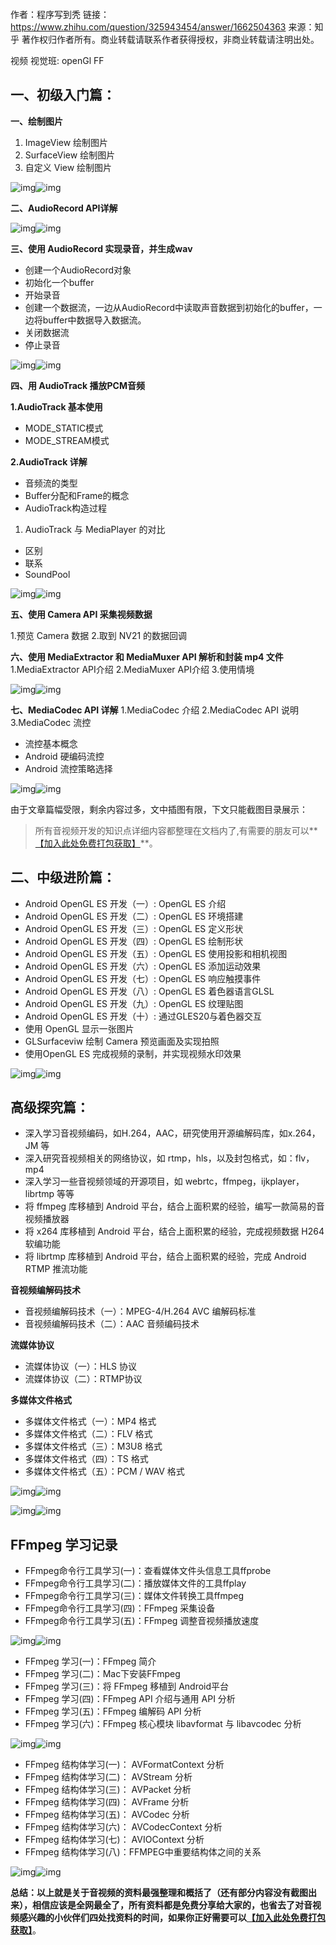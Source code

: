 ```

```

作者：程序写到秃
链接：https://www.zhihu.com/question/325943454/answer/1662504363
来源：知乎
著作权归作者所有。商业转载请联系作者获得授权，非商业转载请注明出处。



视频  视觉班:  openGl  FF





## 一、初级入门篇：

**一、绘制图片**

1. ImageView 绘制图片
2. SurfaceView 绘制图片
3. 自定义 View 绘制图片

![img](https://pic2.zhimg.com/50/v2-78c3c972f833ad0d6cce2cba438620a3_hd.jpg?source=1940ef5c)![img](https://pic2.zhimg.com/80/v2-78c3c972f833ad0d6cce2cba438620a3_1440w.jpg?source=1940ef5c)

**二、AudioRecord API详解**

![img](https://pic4.zhimg.com/50/v2-44c3b8b368cf8192c83529cfb475f080_hd.jpg?source=1940ef5c)![img](https://pic4.zhimg.com/80/v2-44c3b8b368cf8192c83529cfb475f080_1440w.jpg?source=1940ef5c)

**三、使用 AudioRecord 实现录音，并生成wav**

- 创建一个AudioRecord对象
- 初始化一个buffer
- 开始录音
- 创建一个数据流，一边从AudioRecord中读取声音数据到初始化的buffer，一边将buffer中数据导入数据流。
- 关闭数据流
- 停止录音

![img](https://pic2.zhimg.com/50/v2-86d6f3739fdd16db798de6215183ed76_hd.jpg?source=1940ef5c)![img](https://pic2.zhimg.com/80/v2-86d6f3739fdd16db798de6215183ed76_1440w.jpg?source=1940ef5c)

**四、用 AudioTrack 播放PCM音频**

**1.AudioTrack 基本使用**

- MODE_STATIC模式
- MODE_STREAM模式

 **2.AudioTrack 详解**

- 音频流的类型
- Buffer分配和Frame的概念
- AudioTrack构造过程

1. AudioTrack 与 MediaPlayer 的对比

- 区别
- 联系
- SoundPool

![img](https://pic2.zhimg.com/50/v2-0600e57adbaf7ec0b5e27faa8421e23d_hd.jpg?source=1940ef5c)![img](https://pic2.zhimg.com/80/v2-0600e57adbaf7ec0b5e27faa8421e23d_1440w.jpg?source=1940ef5c)

**五、使用 Camera API 采集视频数据**

1.预览 Camera 数据
2.取到 NV21 的数据回调

**六、使用 MediaExtractor 和 MediaMuxer API 解析和封装 mp4 文件**
 1.MediaExtractor API介绍
 2.MediaMuxer API介绍
 3.使用情境 

![img](https://pic1.zhimg.com/50/v2-e0b0b60824cb556dbfc63b4f4ee9ac4e_hd.jpg?source=1940ef5c)![img](https://pic1.zhimg.com/80/v2-e0b0b60824cb556dbfc63b4f4ee9ac4e_1440w.jpg?source=1940ef5c)

**七、MediaCodec API 详解**
 1.MediaCodec 介绍
 2.MediaCodec API 说明
 3.MediaCodec 流控

- 流控基本概念
- Android 硬编码流控
- Android 流控策略选择

![img](https://pic1.zhimg.com/50/v2-537a2b77483fe1a9269b778fc7cc93fc_hd.jpg?source=1940ef5c)![img](https://pic1.zhimg.com/80/v2-537a2b77483fe1a9269b778fc7cc93fc_1440w.jpg?source=1940ef5c)

由于文章篇幅受限，剩余内容过多，文中插图有限，下文只能截图目录展示：

> 所有音视频开发的知识点详细内容都整理在文档内了,有需要的朋友可以**[【加入此处免费打包获取】](https://link.zhihu.com/?target=https%3A//jq.qq.com/%3F_wv%3D1027%26k%3D9NbAyJAj)**。

## 二、中级进阶篇：

- Android OpenGL ES 开发（一）: OpenGL ES 介绍
- Android OpenGL ES 开发（二）: OpenGL ES 环境搭建
- Android OpenGL ES 开发（三）: OpenGL ES 定义形状
- Android OpenGL ES 开发（四）: OpenGL ES 绘制形状
- Android OpenGL ES 开发（五）: OpenGL ES 使用投影和相机视图
- Android OpenGL ES 开发（六）: OpenGL ES 添加运动效果
- Android OpenGL ES 开发（七）: OpenGL ES 响应触摸事件
- Android OpenGL ES 开发（八）: OpenGL ES 着色器语言GLSL
- Android OpenGL ES 开发（九）: OpenGL ES 纹理贴图
- Android OpenGL ES 开发（十）: 通过GLES20与着色器交互
- 使用 OpenGL 显示一张图片
- GLSurfaceviw 绘制 Camera 预览画面及实现拍照
- 使用OpenGL ES 完成视频的录制，并实现视频水印效果

![img](https://pic4.zhimg.com/50/v2-dc4802b0e8e9bc1fd3fe29adbdd7572e_hd.jpg?source=1940ef5c)![img](https://pic4.zhimg.com/80/v2-dc4802b0e8e9bc1fd3fe29adbdd7572e_1440w.jpg?source=1940ef5c)

## 高级探究篇：

- 深入学习音视频编码，如H.264，AAC，研究使用开源编解码库，如x.264，JM 等
- 深入研究音视频相关的网络协议，如 rtmp，hls，以及封包格式，如：flv，mp4
- 深入学习一些音视频领域的开源项目，如 webrtc，ffmpeg，ijkplayer，librtmp 等等
- 将 ffmpeg 库移植到 Android 平台，结合上面积累的经验，编写一款简易的音视频播放器
- 将 x264 库移植到 Android 平台，结合上面积累的经验，完成视频数据 H264 软编功能
- 将 librtmp 库移植到 Android 平台，结合上面积累的经验，完成 Android RTMP 推流功能

**音视频编解码技术**

- 音视频编解码技术（一）：MPEG-4/H.264 AVC 编解码标准
- 音视频编解码技术（二）：AAC 音频编码技术

**流媒体协议**

- 流媒体协议（一）：HLS 协议
- 流媒体协议（二）：RTMP协议

**多媒体文件格式**

- 多媒体文件格式（一）：MP4 格式
- 多媒体文件格式（二）：FLV 格式
- 多媒体文件格式（三）：M3U8 格式
- 多媒体文件格式（四）：TS 格式
- 多媒体文件格式（五）：PCM / WAV 格式

![img](https://pic3.zhimg.com/50/v2-0378ebbdae4c5d168043de132148a0d5_hd.jpg?source=1940ef5c)![img](https://pic3.zhimg.com/80/v2-0378ebbdae4c5d168043de132148a0d5_1440w.jpg?source=1940ef5c)

![img](https://pic2.zhimg.com/50/v2-efe5bf4aa9a91e342da724c105c9631a_hd.jpg?source=1940ef5c)![img](https://pic2.zhimg.com/80/v2-efe5bf4aa9a91e342da724c105c9631a_1440w.jpg?source=1940ef5c)

## FFmpeg 学习记录

- FFmpeg命令行工具学习(一)：查看媒体文件头信息工具ffprobe
- FFmpeg命令行工具学习(二)：播放媒体文件的工具ffplay
- FFmpeg命令行工具学习(三)：媒体文件转换工具ffmpeg
- FFmpeg命令行工具学习(四)：FFmpeg 采集设备
- FFmpeg命令行工具学习(五)：FFmpeg 调整音视频播放速度

![img](https://pic1.zhimg.com/50/v2-1ffd5507cf6d77d43615cf77e5db8c4c_hd.jpg?source=1940ef5c)![img](https://pic1.zhimg.com/80/v2-1ffd5507cf6d77d43615cf77e5db8c4c_1440w.jpg?source=1940ef5c)

- FFmpeg 学习(一)：FFmpeg 简介
- FFmpeg 学习(二)：Mac下安装FFmpeg
- FFmpeg 学习(三)：将 FFmpeg 移植到 Android平台
- FFmpeg 学习(四)：FFmpeg API 介绍与通用 API 分析
- FFmpeg 学习(五)：FFmpeg 编解码 API 分析
- FFmpeg 学习(六)：FFmpeg 核心模块 libavformat 与 libavcodec 分析

![img](https://pic1.zhimg.com/50/v2-8a0e54ab0f6805ac4ab75960757c0170_hd.jpg?source=1940ef5c)![img](https://pic1.zhimg.com/80/v2-8a0e54ab0f6805ac4ab75960757c0170_1440w.jpg?source=1940ef5c)

- FFmpeg 结构体学习(一)： AVFormatContext 分析
- FFmpeg 结构体学习(二)： AVStream 分析
- FFmpeg 结构体学习(三)： AVPacket 分析
- FFmpeg 结构体学习(四)： AVFrame 分析
- FFmpeg 结构体学习(五)： AVCodec 分析
- FFmpeg 结构体学习(六)： AVCodecContext 分析
- FFmpeg 结构体学习(七)： AVIOContext 分析
- FFmpeg 结构体学习(八)：FFMPEG中重要结构体之间的关系

![img](https://pic2.zhimg.com/50/v2-434326738a78fa81d101764dbca112f9_hd.jpg?source=1940ef5c)![img](https://pic2.zhimg.com/80/v2-434326738a78fa81d101764dbca112f9_1440w.jpg?source=1940ef5c)

**总结：**以上就是关于音视频的资料最强整理和概括了（还有部分内容没有截图出来），相信应该是全网最全了，所有资料都是免费分享给大家的，也省去了对音视频感兴趣的小伙伴们四处找资料的时间，如果你正好需要可以**[【加入此处免费打包获取】](https://link.zhihu.com/?target=https%3A//jq.qq.com/%3F_wv%3D1027%26k%3D9NbAyJAj)**。